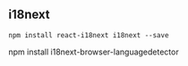 ## i18next

```
npm install react-i18next i18next --save

```
npm install i18next-browser-languagedetector